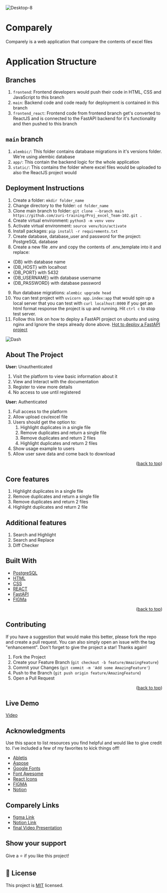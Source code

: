 ![Desktop-8](https://user-images.githubusercontent.com/74157337/183978743-d50a4736-f83c-4e66-b21c-8a8b08eb77c0.png)

# Comparely

Comparely is a web application that compare the contents of excel files

# Application Structure

## Branches

1. `frontend`: Frontend developers would push their code in HTML, CSS and JavaScript to this branch
2. `main`: Backend code and code ready for deployment is contained in this branch
3. `frontend_react`: Frontend code from frontend branch get's converted to ReactJS and is connected to
   the FastAPI backend for it's functionality and then pushed to this branch

## `main` branch

1. `alembic/`: This folder contains database migrations in it's versions folder. We're using alembic database
2. `app/`: This contain the backend logic for the whole application
3. `static/`: This contains the folder where excel files would be uploaded to also the ReactJS project would

## Deployment Instructions

1. Create a folder: `mkdir folder_name`
2. Change directory to the folder: `cd folder_name`
3. Clone main branch to folder: `git clone --branch main https://github.com/zuri-training/Proj_excel_Team-102.git .`
4. Create virtual environment: `python3 -m venv venv`
5. Activate virtual environment: `source venv/bin/activate`
6. Install packages: `pip install -r requirements.txt`
7. Create database, database_user and password for the project: PostgreSQL database
8. Create a new file .env and copy the contents of .env_template into it and replace:

-   {DB} with database name
-   {DB_HOST} with localhost
-   {DB_PORT} with 5432
-   {DB_USERNAME} with database username
-   {DB_PASSWORD} with database password

9. Run database migrations: `alembic upgrade head`
10. You can test project with `uvicorn app.index:app` that would spin up a local server that you can test with `curl localhost:8000` if you get an html format response the project is up and running. Hit `ctrl c` to stop test server.
11. Follow this link on how to deploy a FastAPI project on ubuntu and using nginx and Ignore the steps already done above. [Hot to deploy a FastAPI project](https://www.vultr.com/docs/how-to-deploy-fastapi-applications-with-gunicorn-and-nginx-on-ubuntu-20-04/)

![Dash](https://user-images.githubusercontent.com/74157337/183977059-3c46aed6-fe78-406b-a73f-25a8a4082cd8.png)

<!-- ABOUT THE PROJECT -->

## About The Project

**User:** Unauthenticated

1. Visit the platform to view basic information about it
2. View and Interact with the documentation
3. Register to view more details
4. No access to use until registered

**User:** Authenticated

1. Full access to the platform
2. Allow upload csv/excel file
3. Users should get the option to:
    1. Highlight duplicates in a single file
    2. Remove duplicates and return a single file
    3. Remove duplicates and return 2 files
    4. Highlight duplicates and return 2 files
4. Show usage example to users
5. Allow user save data and come back to download

<p align="right">(<a href="#readme-top">back to top</a>)</p>

## Core features

1.  Highlight duplicates in a single file
2.  Remove duplicates and return a single file
3.  Remove duplicates and return 2 files
4.  Highlight duplicates and return 2 file

## Additional features

1. Search and Highlight
2. Search and Replace
3. Diff Checker

## Built With

-   [PostgreSQL](https://postgresql.org/)
-   [HTML](https://learn-html.org/)
-   [CSS](https://web.dev/learn/css/)
-   [REACT](https://reactjs.org/)
-   [FastAPI](https://fastapi.tiangolo.com/)
-   [FIGMa](www.figma.com)

<p align="right">(<a href="#readme-top">back to top</a>)</p>

<!-- CONTRIBUTING -->

## Contributing

If you have a suggestion that would make this better, please fork the repo and create a pull request. You can also simply open an issue with the tag "enhancement".
Don't forget to give the project a star! Thanks again!

1. Fork the Project
2. Create your Feature Branch (`git checkout -b feature/AmazingFeature`)
3. Commit your Changes (`git commit -m 'Add some AmazingFeature'`)
4. Push to the Branch (`git push origin feature/AmazingFeature`)
5. Open a Pull Request

<p align="right">(<a href="#readme-top">back to top</a>)</p>

## Live Demo

<a href="" target="_blank">Video</a>

<!-- ACKNOWLEDGMENTS -->

## Acknowledgments

Use this space to list resources you find helpful and would like to give credit to. I've included a few of my favorites to kick things off!

-   [Abletis](https://abletis.com)
-   [Aspose](https://www.Aspose.com/tools/emoji-cheat-sheet)
-   [Google Fonts](https://fonts.google.com/)
-   [Font Awesome](https://fontawesome.com)
-   [React Icons](https://react-icons.github.io/react-icons/search)
-   [FIGMA](https://figma.com)
-   [Notion](https://notion.so)

## Comparely Links

-   [figma Link](https://www.figma.com/file/bxyWr1yL7bF1wrqU8gVYAk/Comparely?node-id=807%3A5378)
-   [Notion Link](https://www.notion.so/Notes-bbbf7116e5584b938e976aabaadcd118)
-   [final Video Presentation](https://drive.google.com/file/d/1PZvT_0BKroghGQ9ubGEDkGDKmi5Zt7_O/view?usp=sharing)

## Show your support

Give a ⭐️ if you like this project!

## 📝 License

This project is [MIT](lic.url) licensed.
